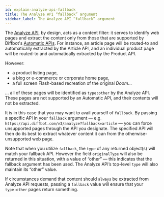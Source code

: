 ```yaml
---
id: explain-analyze-api-fallback
title: The Analyze API “fallback” argument
sidebar_label: The Analyze API “fallback” argument
---
```


The [Analyze API](api-basics-analyze), by design, acts as a content filter: it serves to identify web pages and extract the content only from those that are supported by Diffbot's [Automatic APIs](api-basics-index). For instance, an article page will be routed-to and automatically extracted by the Article API, and an individual product page will be routed-to and automatically extracted by the Product API.

However:

- a product listing page,
- a blog or e-commerce or corporate home page,
- a full screen Flash-based recreation of the original _Doom_...

... all of these pages will be identified as `type:other` by the Analyze API. These pages are not supported by an Automatic API, and their contents will not be extracted.

It is in this case that you may want to avail yourself of `fallback`. By passing a specific API in your `fallback` argument — e.g. `https://api.diffbot.com/v3/analyze?fallback=article` — you can force unsupported pages through the API you designate. The specified API will then do its best to extract whatever content it can from the otherwise-unsupported web page.

Note that when you utilize `fallback`, the `type` of any returned object(s) will match your fallback API. However the field `originalType` will also be returned in this situation, with a value of “other” — this indicates that the fallback argument has been used. The Analyze API’s top-level `type` will also maintain its “other” value.

If circumstances demand that content should `always` be extracted from Analyze API requests, passing a `fallback` value will ensure that your `type:other` pages return something.